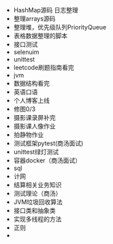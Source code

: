 - HashMap源码 日志整理
- 整理arrays源码
- 整理堆，优先级队列PriorityQueue
- 表格数据整理的脚本
- 接口测试
- selenuim
- unittest
- leetcode刷题指南看完
- jvm
- 数据结构看完
- 英语口语
- 个人博客上线
- 修图0/3
- 摄影课录屏补完
- 摄影课人像作业
- 拍静物作业
- 测试框架pytest(商汤面试) 
- unittest绿灯测试
- 容器docker（商汤面试）
- sql
- 计网
- 结算相关业务知识
- 测试理论（商汤）
- JVM垃圾回收算法
- 接口类和抽象类
- 实现多线程的方法
- 正则
- 
